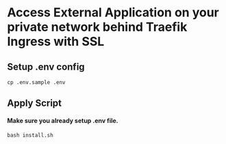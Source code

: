 # Access External Application on your private network behind Traefik Ingress with SSL 

## Setup .env config 
```
cp .env.sample .env
```
## Apply Script 
#### Make sure you already setup .env file.
```
bash install.sh
```